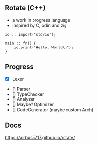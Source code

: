 
## Rotate (C++)
- a work in progress language 
- inspired by C, odin and zig
```odin
io :: import("std/io");

main :: fn() {
	io.print("Hello, World\n");
}
```


## Progress
- [x] Lexer
- [] Parser
- [] TypeChecker 
- [] Analyzer 
- [] Maybe? Optimizer
- [] CodeGenerator (maybe custom Arch) 

## Docs
https://airbus5717.github.io/rotate/


